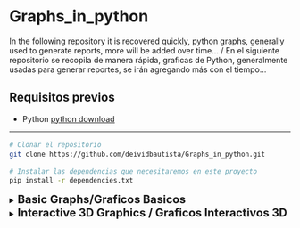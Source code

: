 # Graphs_in_python
 In the following repository it is recovered quickly, python graphs, generally used to generate reports, more will be added over time... / En el siguiente repositorio se recopila de manera rápida, graficas de Python, generalmente usadas para generar reportes, se irán agregando más con el tiempo...

## Requisitos previos
* Python [python download](https://www.python.org/downloads/release/python-31010/)
---


```sh
# Clonar el repositorio
git clone https://github.com/deividbautista/Graphs_in_python.git
```

```sh
# Instalar las dependencias que necesitaremos en este proyecto
pip install -r dependencies.txt 
```


<details>
<summary><strong style="font-size: 20px;">Basic Graphs/Graficos Basicos</strong></summary>

![](img/graphs_1.png)
![](img/graphs_2.png)
![](img/graphs_3.png)
![](img/graphs_4.png)
</details>



<details>
<summary><strong style="font-size: 20px;">Interactive 3D Graphics / Graficos Interactivos 3D</strong></summary>

![](img/Graphic%20bar.png)
![](img/Graphic%20Line.png)
![](img/Graphic%20Line%20Point.png)
![](img/Graphic%20Temperature.png)
</details>
